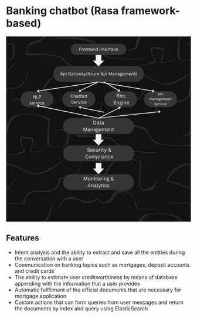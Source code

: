 # Banking chatbot (Rasa framework-based)

![Architecture](Architecture.png)


## Features
- Intent analysis and the ability to extract and save all the entities during the conversation with a user
- Communication on banking topics such as mortgages, deposit accounts and credit cards
- The ability to estimate user creditworthiness by means of database appending with the information that a user provides
- Automatic fullfilment of the official documents that are necessary for mortgage application
- Custom actions that can form queries from user messages and return the documents by index and query using ElasticSearch

